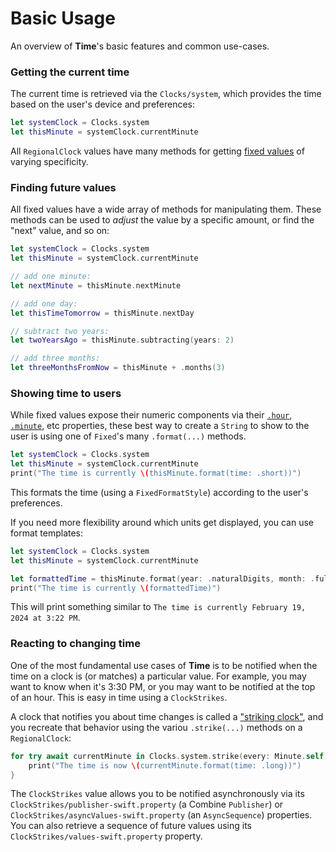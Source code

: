 # Basic Usage

An overview of **Time**'s basic features and common use-cases.

### Getting the current time

The current time is retrieved via the ``Clocks/system``, which provides the time based on the user's device and preferences:

```swift
let systemClock = Clocks.system
let thisMinute = systemClock.currentMinute
```

All ``RegionalClock`` values have many methods for getting [fixed values](<doc:Fixed>) of varying specificity.

### Finding future values

All fixed values have a wide array of methods for manipulating them. These methods can be used to *adjust* the value by a specific amount, or find the "next" value, and so on:

```swift
let systemClock = Clocks.system
let thisMinute = systemClock.currentMinute

// add one minute:
let nextMinute = thisMinute.nextMinute

// add one day:
let thisTimeTomorrow = thisMinute.nextDay

// subtract two years:
let twoYearsAgo = thisMinute.subtracting(years: 2)

// add three months:
let threeMonthsFromNow = thisMinute + .months(3)
```

### Showing time to users

While fixed values expose their numeric components via their [`.hour`](<doc:Fixed/hour>), [`.minute`](<doc:Fixed/minute>), etc properties, these best way to create a `String` to show to the user is using one of ``Fixed``'s many `.format(...)` methods.

```swift
let systemClock = Clocks.system
let thisMinute = systemClock.currentMinute
print("The time is currently \(thisMinute.format(time: .short))")
```

This formats the time (using a ``FixedFormatStyle``) according to the user's preferences.

If you need more flexibility around which units get displayed, you can use format templates:

```swift
let systemClock = Clocks.system
let thisMinute = systemClock.currentMinute

let formattedTime = thisMinute.format(year: .naturalDigits, month: .fullName, day: .naturalDigits, hour: .naturalDigits, minute: .twoDigits)
print("The time is currently \(formattedTime)")
```

This will print something similar to `The time is currently February 19, 2024 at 3:22 PM`.

### Reacting to changing time

One of the most fundamental use cases of **Time** is to be notified when the time on a clock is (or matches) a particular value. For example, you may want to know when it's 3:30 PM, or you may want to be notified at the top of an hour. This is easy in time using a ``ClockStrikes``.

A clock that notifies you about time changes is called a ["striking clock"](https://en.wikipedia.org/wiki/Striking_clock), and you recreate that behavior using the variou `.strike(...)` methods on a ``RegionalClock``:

```swift
for try await currentMinute in Clocks.system.strike(every: Minute.self).asyncValue {
    print("The time is now \(currentMinute.format(time: .long))")
}
```

The ``ClockStrikes`` value allows you to be notified asynchronously via its ``ClockStrikes/publisher-swift.property`` (a Combine `Publisher`) or ``ClockStrikes/asyncValues-swift.property`` (an `AsyncSequence`) properties. You can also retrieve a sequence of future values using its ``ClockStrikes/values-swift.property`` property.
